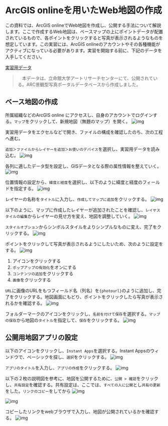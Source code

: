 # ArcGIS onlineを用いたWeb地図の作成
この資料では、ArcGIS onlineでWeb地図を作成し、公開する手法について解説します。ここで作成するWeb地図は、ベースマップの上にポイントデータが配置されているもので、各ポイントをクリックすると写真が表示されるようなものを想定しています。この実習には、ArcGIS onlineのアカウントやその各種機能がアクティブになっている必要があります。実習を開始する前に、下記のデータを入手してください。

[実習用データ](https://github.com/yamauchi-inochu/homepage/raw/refs/heads/main/learning/data/ao-1.zip)
>　本データは、立命館大学アートリサーチセンターにて、公開されている。ARC景観型写真ポータルデータベースから作成しました。

## ベース地図の作成
所属組織などのArcGIS online にアクセスし、自身のアカウントでログインする。`マップ`をクリックして、新規地図（無題のマップ）を開く。
![img](./img/ao1-1.png)

実習用データをエクセルなどで開き、ファイルの構成を確認したのち、次の工程へ進む。

`追加＞ファイルからレイヤーを追加＞お使いのデバイス`を選択し、実習用データを読み込む。
![img](./img/ao1-2.png)

各列に適したデータ型を設定し、GISデータとなる際の属性情報を整えていく。
![img](./img/ao1-3.png)

位置情報の設定から、`緯度と経度`を選択し、以下のように緯度と経度のフィールドを指定する。
![img](./img/ao1-4.png)

レイヤーの名称を`タイトル`に入力し、`作成してマップに追加`をクリックする。
![img](./img/ao1-5.png)

以下のように、マップに作成したレイヤーが追加されたことを確認し、`レイヤスタイルの編集`からレイヤーの見せ方を変え、地図を調整していく。
![img](./img/ao1-6.png)

`スタイルオプション`からシンボルスタイルをよりシンプルなものに変え、完了をクリックする。
![img](./img/ao1-7.png)

ポイントをクリックして写真が表示されるようにしたいため、次のように設定をする。
![img](./img/ao1-8.png)

1. アイコンをクリックする
2. `ポップアップの有効化`をオンにする
3. `コンテンツの追加`をクリックする
4. `画像`をクリックする

`URL`に画像のURLをもつフィールド名（列名）を`{photourl}`のように追加し、完了をクリックする。地図画面にもどり、ポイントをクリックしたら写真が表示されるかを確認する。
![img](./img/ao1-9.png)

フォルダーマークのアイコンをクリックし、`名前を付けて保存`を選択する。`マップの保存`から地図の`タイトル`を指定して、`保存`をクリックする。
![img](./img/ao1-10.png)

## 公開用地図アプリの設定
以下のアイコンをクリックし、`Instant Apps`を選択する。Instant Appsのウィンドウで、ベーシックを探し、`選択`をクリックする。
![img](./img/ao1-11.png)

`アプリのタイトル`を入力し、`アプリの作成`をクリックする。
![img](./img/ao1-12.png)

以下の２枚の説明図を参考に、地図を公開するために、`公開 > 確認`をクリックし、`共有設定`を確認する。共有設定は、ここでは、`すべての人に公開`とし`共有の更新`をした。`リンクのコピー`をしてから
![img](./img/ao1-13.png)

![img](./img/ao1-14.png)

コピーしたリンクをwebブラウザで入力し、地図が公開されているかを確認する。
![img](./img/ao1-15.png)





